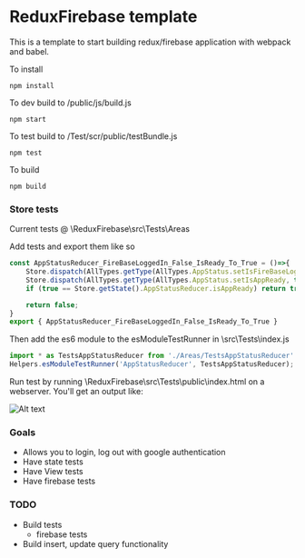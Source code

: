 # ReduxFirebase template
This is a template to start building redux/firebase application with webpack and babel.

To install
```
npm install
```
To dev build to /public/js/build.js
```
npm start
```
To test build to /Test/scr/public/testBundle.js
```
npm test
```
To build
```
npm build
```

### Store tests
Current tests @ \ReduxFirebase\src\Tests\Areas

Add tests and export them like so
```javascript
const AppStatusReducer_FireBaseLoggedIn_False_IsReady_To_True = ()=>{
    Store.dispatch(AllTypes.getType(AllTypes.AppStatus.setIsFireBaseLoggedIn, false));
    Store.dispatch(AllTypes.getType(AllTypes.AppStatus.setIsAppReady, true));
    if (true == Store.getState().AppStatusReducer.isAppReady) return true;

    return false;
}
export { AppStatusReducer_FireBaseLoggedIn_False_IsReady_To_True }
```

Then add the es6 module to the esModuleTestRunner in \src\Tests\index.js
```javascript
import * as TestsAppStatusReducer from './Areas/TestsAppStatusReducer'
Helpers.esModuleTestRunner('AppStatusReducer', TestsAppStatusReducer);
```

Run test by running \ReduxFirebase\src\Tests\public\index.html on a webserver.
You'll get an output like:

![Alt text](https://eavmarshall.github.io./ReduxFirebase/resources/testoutput.PNG "")



### Goals
- Allows you to login, log out with google authentication
- Have state tests
- Have View tests
- Have firebase tests

### TODO
- Build tests
	- firebase tests
- Build insert, update query functionality

